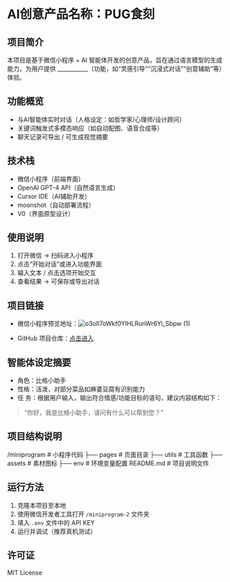 #  AI创意产品名称：PUG食刻

## 项目简介
本项目是基于微信小程序 + AI 智能体开发的创意产品，旨在通过语言模型的生成能力，为用户提供 ___________（功能，如“灵感引导”“沉浸式对话”“创意辅助”等）体验。

## 功能概览
- 与AI智能体实时对话（人格设定：如哲学家/心理师/设计顾问）
- 关键词触发式多模态响应（如自动配图、语音合成等）
- 聊天记录可导出 / 可生成视觉摘要

## 技术栈
- 微信小程序（前端界面）
- OpenAI GPT-4 API（自然语言生成）
- Cursor IDE（AI辅助开发）
- moonshot（自动部署流程）
- V0（界面原型设计）

## 使用说明
1. 打开微信 → 扫码进入小程序  
2. 点击“开始对话”或进入功能界面  
3. 输入文本 / 点击选项开始交互  
4. 查看结果 → 可保存或导出对话

## 项目链接
- 微信小程序预览地址：![o3oII7oWkf0YIHLRunWr6Yi_Sbpw (1)](https://github.com/user-attachments/assets/40ff6db9-3785-40a9-84b9-2e55bd9f974b)

- GitHub 项目仓库：[点击进入](https://github.com/xxx/project-name)

## 智能体设定摘要
- 角色：比格小助手
- 性格：活泼，对部分菜品如麻婆豆腐有识别能力
- 任 务：根据用户输入，输出符合情感/功能目标的语句，建议内容结构如下：

> “你好，我是比格小助手，请问有什么可以帮到您？”

## 项目结构说明
/miniprogram # 小程序代码
├── pages # 页面目录
├── utils # 工具函数
├── assets # 素材图标
├── env # 环境变量配置
README.md # 项目说明文件

## 运行方法
1. 克隆本项目至本地
2. 使用微信开发者工具打开 `/miniprogram-2` 文件夹
3. 填入 `.env` 文件中的 API KEY
4. 运行并调试（推荐真机测试）

## 许可证
MIT License
